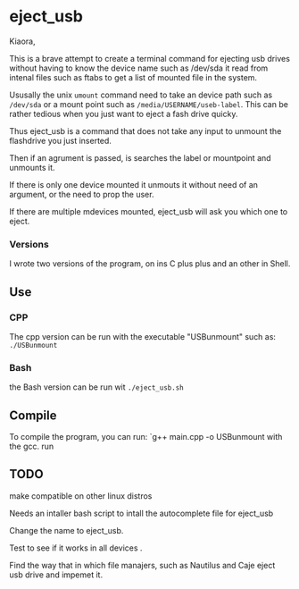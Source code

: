 # eject_usb 

Kiaora,

This is a brave attempt to create a terminal command for ejecting usb drives without having to know the device name such as /dev/sda
it read from intenal files such as ftabs to get a list of mounted file in the system.

Ususally the unix `umount` command need to take an device path such as `/dev/sda` or a mount point such as `/media/USERNAME/useb-label`.
This can be rather tedious when you just want to eject a fash drive quicky.

Thus eject_usb is a command that does not take any input to unmount the flashdrive you just inserted. 

Then if an agrument is passed, is searches the label or mountpoint and unmounts it.  

If there is only one device mounted it unmouts it without need of an argument, or the need to prop the user.

If there are multiple mdevices mounted, eject_usb will ask you which one to eject.

### Versions

I wrote two versions of the program, on ins C plus plus and an other in Shell. 


## Use
### CPP
The cpp version can be run with the executable "USBunmount" such as: `./USBunmount`
### Bash 
the Bash version can be run wit `./eject_usb.sh`
 
## Compile
To compile the program, you can run:
`g++ main.cpp -o USBunmount  with the gcc.
run 


## TODO

make compatible on other linux distros

Needs an intaller bash script to intall the autocomplete file for eject_usb 

Change the name to eject_usb.

Test to see if it works in all devices .

Find the way that in which file manajers, such as Nautilus and Caje eject usb drive and impemet it. 
